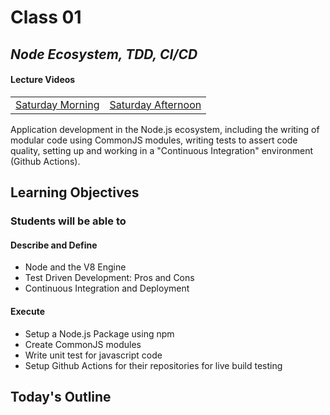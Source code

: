 # Class 01 

## _Node Ecosystem, TDD, CI/CD_

#### Lecture Videos 

|                      |                        |
| -------------------- | ---------------------- |
| [Saturday Morning]() | [Saturday Afternoon]() |

Application development in the Node.js ecosystem, including the writing of modular code using CommonJS modules, writing tests to assert code quality, setting up and working in a "Continuous Integration" environment (Github Actions).

## Learning Objectives

### Students will be able to

#### Describe and Define

-   Node and the V8 Engine
-   Test Driven Development: Pros and Cons
-   Continuous Integration and Deployment

#### Execute

-   Setup a Node.js Package using npm
-   Create CommonJS modules
-   Write unit test for javascript code
-   Setup Github Actions for their repositories for live build testing

## Today's Outline

<!-- To Be Completed By Instructor -->
